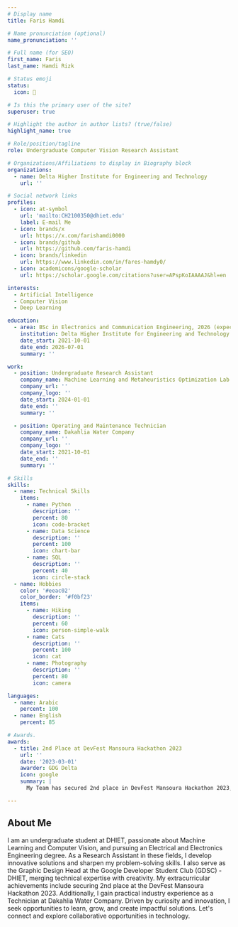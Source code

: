 ```yaml
---
# Display name
title: Faris Hamdi

# Name pronunciation (optional)
name_pronunciation: ''

# Full name (for SEO)
first_name: Faris
last_name: Hamdi Rizk

# Status emoji
status:
  icon: 🤘

# Is this the primary user of the site?
superuser: true

# Highlight the author in author lists? (true/false)
highlight_name: true

# Role/position/tagline
role: Undergraduate Computer Vision Research Assistant

# Organizations/Affiliations to display in Biography block
organizations:
  - name: Delta Higher Institute for Engineering and Technology
    url: ''

# Social network links
profiles:
  - icon: at-symbol
    url: 'mailto:CH2100350@dhiet.edu'
    label: E-mail Me
  - icon: brands/x
    url: https://x.com/farishamdi0000
  - icon: brands/github
    url: https://github.com/faris-hamdi
  - icon: brands/linkedin
    url: https://www.linkedin.com/in/fares-hamdy0/
  - icon: academicons/google-scholar
    url: https://scholar.google.com/citations?user=APspKoIAAAAJ&hl=en

interests:
  - Artificial Intelligence
  - Computer Vision
  - Deep Learning

education:
  - area: BSc in Electronics and Communication Engineering, 2026 (expected)
    institution: Delta Higher Institute for Engineering and Technology
    date_start: 2021-10-01
    date_end: 2026-07-01
    summary: ''

work:
  - position: Undergraduate Research Assistant
    company_name: Machine Learning and Metaheuristics Optimization Lab
    company_url: ''
    company_logo: ''
    date_start: 2024-01-01
    date_end: ''
    summary: ''

  - position: Operating and Maintenance Technician
    company_name: Dakahlia Water Company
    company_url: ''
    company_logo: ''
    date_start: 2021-10-01
    date_end: ''
    summary: ''

# Skills
skills:
  - name: Technical Skills
    items:
      - name: Python
        description: ''
        percent: 80
        icon: code-bracket
      - name: Data Science
        description: ''
        percent: 100
        icon: chart-bar
      - name: SQL
        description: ''
        percent: 40
        icon: circle-stack
  - name: Hobbies
    color: '#eeac02'
    color_border: '#f0bf23'
    items:
      - name: Hiking
        description: ''
        percent: 60
        icon: person-simple-walk
      - name: Cats
        description: ''
        percent: 100
        icon: cat
      - name: Photography
        description: ''
        percent: 80
        icon: camera

languages:
  - name: Arabic
    percent: 100
  - name: English
    percent: 85

# Awards.
awards:
  - title: 2nd Place at DevFest Mansoura Hackathon 2023
    url: ''
    date: '2023-03-01'
    awarder: GDG Delta
    icon: google
    summary: |
      My Team has secured 2nd place in DevFest Mansoura Hackathon 2023, which is one of the biggest hackathons in Egypt, organized by Google Developer Group - Delta

---
```


## About Me

I am an undergraduate student at DHIET, passionate about Machine Learning and Computer Vision, and pursuing an Electrical and Electronics Engineering degree. As a Research Assistant in these fields, I develop innovative solutions and sharpen my problem-solving skills. I also serve as the Graphic Design Head at the Google Developer Student Club (GDSC) - DHIET, merging technical expertise with creativity. My extracurricular achievements include securing 2nd place at the DevFest Mansoura Hackathon 2023. Additionally, I gain practical industry experience as a Technician at Dakahlia Water Company. Driven by curiosity and innovation, I seek opportunities to learn, grow, and create impactful solutions. Let's connect and explore collaborative opportunities in technology.
